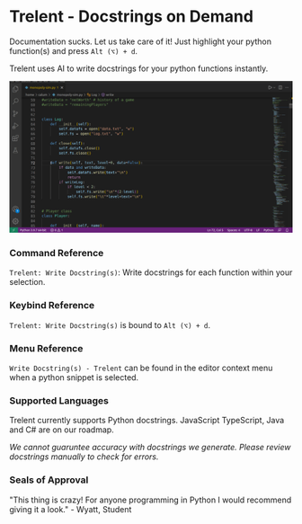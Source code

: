 # Trelent - Docstrings on Demand

Documentation sucks. Let us take care of it! Just highlight your python function(s) and press `Alt (⌥) + d`.

Trelent uses AI to write docstrings for your python functions instantly.

![Trelent writing an example docstring](images/trelent-example.gif)

### Command Reference
`Trelent: Write Docstring(s)`: Write docstrings for each function within your selection.

### Keybind Reference
`Trelent: Write Docstring(s)` is bound to `Alt (⌥) + d`.

### Menu Reference
`Write Docstring(s) - Trelent` can be found in the editor context menu when a python snippet is selected.

### Supported Languages
Trelent currently supports Python docstrings. JavaScript TypeScript, Java and C# are on our roadmap.

*We cannot guaruntee accuracy with docstrings we generate. Please review docstrings manually to check for errors.*

### Seals of Approval
"This thing is crazy! For anyone programming in Python I would recommend giving it a look." - Wyatt, Student